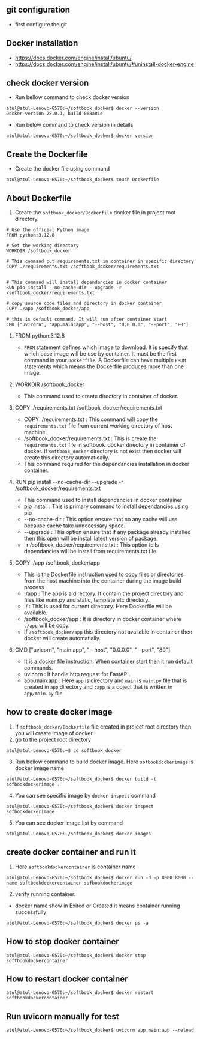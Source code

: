 ## git configuration
- first configure the git

## Docker installation
- https://docs.docker.com/engine/install/ubuntu/
- https://docs.docker.com/engine/install/ubuntu/#uninstall-docker-engine

## check docker version
- Run bellow command to check docker version

```
atul@atul-Lenovo-G570:~/softbook_docker$ docker --version
Docker version 28.0.1, build 068a01e

```

- Run below command to check version in details

```
atul@atul-Lenovo-G570:~/softbook_docker$ docker version

```

## Create the Dockerfile
- Create the docker file using command
```
atul@atul-Lenovo-G570:~/softbook_docker$ touch Dockerfile

```

## About Dockerfile

1. Create the `softbook_docker/Dockerfile` docker file in project root directory.

```
# Use the official Python image
FROM python:3.12.8

# Set the working directory
WORKDIR /softbook_docker

# This command put requirements.txt in container in specific directory
COPY ./requirements.txt /softbook_docker/requirements.txt


# This command will install dependancies in docker container
RUN pip install --no-cache-dir --upgrade -r /softbook_docker/requirements.txt

# copy source code files and directory in docker container
COPY ./app /softbook_docker/app

# this is default command. It will run after container start
CMD ["uvicorn", "app.main:app", "--host", "0.0.0.0", "--port", "80"]

```

1. FROM python:3.12.8
   - `FROM` statement defines which image to download. It is specify that which base image will be use by container. It must be the first command in your `Dockerfile`. A Dockerfile can have multiple `FROM` statements which means the Dockerfile produces more than one image.

2. WORKDIR /softbook_docker
   - This command used to create directory in container of docker. 

3. COPY ./requirements.txt /softbook_docker/requirements.txt 
   - COPY ./requirements.txt : This command will copy the `requirements.txt` file from  current working directory of host machine. 
   - /softbook_docker/requirements.txt : This is create the `requirements.txt` file in softbook_docker directory in container of docker. If `softbook_docker` directory is not exist then docker will create this directory automatically.
   - This command required for the dependancies installation in docker container. 

4. RUN pip install --no-cache-dir --upgrade -r /softbook_docker/requirements.txt
   - This command used to install dependancies in docker container
   - pip install : This is primary command to install dependancies using pip
   - --no-cache-dir : This option ensure that no any cache will use because cache take unnecessary space. 
   - --upgrade : This option ensure that if any package already installed then this open will be install latest version of package.
   - -r /softbook_docker/requirements.txt : This option tells dependancies will be install from requirements.txt file.

5. COPY ./app /softbook_docker/app
   - This is the Dockerfile instruction used to copy files or directories from the host machine into the container during the image build process
   - ./app : The app is a directory. It contain the project directory and files like main.py and static, template etc directory.
   - ./ : This is used for current directory. Here Dockerfile will be available. 
   - /softbook_docker/app : It is directory in docker container where `./app` will be copy. 
   - If `/softbook_docker/app` this directory not available in container then docker will create automatially.

6. CMD ["uvicorn", "main:app", "--host", "0.0.0.0", "--port", "80"]
   - It is a docker file instruction. When container start then it run default commands. 
   - uvicorn : It  handle http request for FastAPI. 
   - app.main:app : Here `app` is directory and `main` is `main.py` file that is created in `app` directory and `:app` is a opject that is written in `app/main.py` file 



## how to create docker image
1. If `softbook_docker/Dockerfile` file created in project root directory then you will create image of docker
2. go to the project root directory
```
atul@atul-Lenovo-G570:~$ cd softbook_docker
```
3. Run bellow command to build docker image. Here `sofbookdockerimage` is docker image name

```
atul@atul-Lenovo-G570:~/softbook_docker$ docker build -t sofbookdockerimage .

```

4. You can see specific image by `docker inspect` command

```
atul@atul-Lenovo-G570:~/softbook_docker$ docker inspect sofbookdockerimage

```

5. You can see docker image list by command

```
atul@atul-Lenovo-G570:~/softbook_docker$ docker images

```

## create docker container and run it
1. Here `softbookdockercontainer` is container name

```
atul@atul-Lenovo-G570:~/softbook_docker$ docker run -d -p 8000:8000 --name softbookdockercontainer sofbookdockerimage

```

2. verify running container. 
 - docker name show in Exited or Created it means container running successfully

```
atul@atul-Lenovo-G570:~/softbook_docker$ docker ps -a

```

## How to stop docker container

```
atul@atul-Lenovo-G570:~/softbook_docker$ docker stop softbookdockercontainer

```

## How to restart docker container

```
atul@atul-Lenovo-G570:~/softbook_docker$ docker restart softbookdockercontainer

```


## Run uvicorn manually for test

```
atul@atul-Lenovo-G570:~/softbook_docker$ uvicorn app.main:app --reload

```
